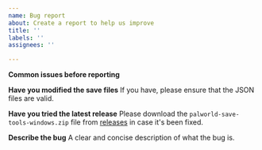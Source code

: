 ```yaml
---
name: Bug report
about: Create a report to help us improve
title: ''
labels: ''
assignees: ''

---
```


**Common issues before reporting**

**Have you modified the save files**
If you have, please ensure that the JSON files are valid.

**Have you tried the latest release**
Please download the `palworld-save-tools-windows.zip` file from [releases](https://github.com/cheahjs/palworld-save-tools/releases/latest) in case it's been fixed.

**Describe the bug**
A clear and concise description of what the bug is.
